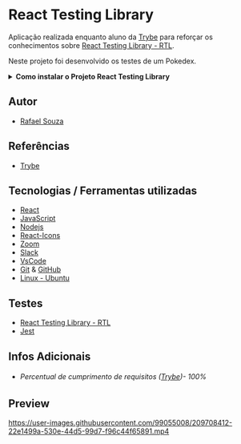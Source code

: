 # React Testing Library

Aplicação realizada enquanto aluno da [Trybe](https://www.betrybe.com/) para reforçar os conhecimentos sobre [React Testing Library - RTL](https://testing-library.com/docs/react-testing-library/intro/).

Neste projeto foi desenvolvido os testes de um Pokedex.
<br>

<details>
  <summary><strong>Como instalar o Projeto React Testing Library</strong></summary><br />

## Instalação 

<br>

- Clone o repositório `git@github.com:Rafael-Souza-97/react-testing-library.git`:

```bash
git clone git@github.com:Rafael-Souza-97/react-testing-library.git
```

<br>

- Entre na pasta do repositório que você acabou de clonar:

```bash
cd react-testing-library
```

<br>

 - Instale as depëndencias, caso necessário, com `npm install`:

```bash
npm install
```

<hr>

### Scripts

 - Execute a aplicação com  com `npm start`:
  > Executará a aplicação em modo de desenvolvimento.
 
```bash
npm start
```

Abra [http://localhost:3000](http://localhost:3000) no seu navegador para visualiza-lo.

<hr>
<br>

</details>


## Autor

- [Rafael Souza](https://github.com/Rafael-Souza-97)

## Referências

 - [Trybe](https://www.betrybe.com/)

## Tecnologias / Ferramentas utilizadas

- [React](https://pt-br.reactjs.org/)
- [JavaScript](https://www.javascript.com/)
- [Nodejs](https://nodejs.org/en/)
- [React-Icons](https://react-icons.github.io/react-icons/)
- [Zoom](https://zoom.us/)
- [Slack](https://slack.com/intl/pt-br/)
- [VsCode](https://code.visualstudio.com/)
- [Git](https://git-scm.com/) & [GitHub](https://github.com/)
- [Linux - Ubuntu](https://ubuntu.com/)

## Testes

- [React Testing Library - RTL](https://testing-library.com/docs/react-testing-library/intro/)
- [Jest](https://jestjs.io/pt-BR/)

## Infos Adicionais

- ###### Percentual de cumprimento de requisitos ([Trybe](https://www.betrybe.com/))- 100%

## Preview

https://user-images.githubusercontent.com/99055008/209708412-22e1499a-530e-44d5-99d7-f96c44f65891.mp4
